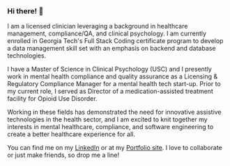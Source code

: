 ### Hi there! 👋

I am a licensed clinician leveraging a background in healthcare management, compliance/QA, and clinical psychology. I am currently enrolled in Georgia Tech's Full Stack Coding certificate program to develop a data management skill set with an emphasis on backend and database technologies.

I have a Master of Science in Clinical Psychology (USC) and I presently work in mental health compliance and quality assurance as a Licensing & Regulatory Compliance Manager for a mental health tech start-up. Prior to my current role, I served as Director of a medication-assisted treatment facility for Opioid Use Disorder.

Working in these fields has demonstrated the need for innovative assistive technologies in the health sector, and I am excited to knit together my interests in mental healthcare, compliance, and software engineering to create a better healthcare experience for all.

You can find me on my [LinkedIn](https://www.linkedin.com/in/amandacdulaney/) or at my [Portfolio site](https://quadrilateral0.github.io/ACD-Portfolio/). I love to collaborate or just make friends, so drop me a line!

<!--
**Quadrilateral0/Quadrilateral0** is a ✨ _special_ ✨ repository because its `README.md` (this file) appears on your GitHub profile.

Here are some ideas to get you started:

- 🔭 I’m currently working on ...
- 🌱 I’m currently learning ...
- 👯 I’m looking to collaborate on ...
- 🤔 I’m looking for help with ...
- 💬 Ask me about ...
- 📫 How to reach me: ...
- 😄 Pronouns: ...
- ⚡ Fun fact: ...
-->

